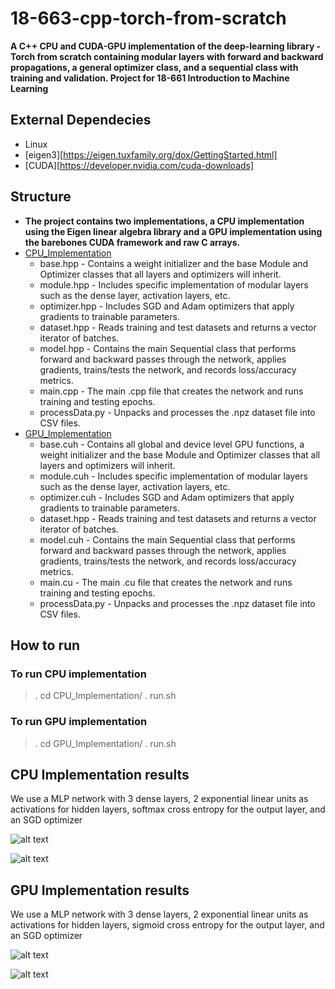 # 18-663-cpp-torch-from-scratch

**A C++ CPU and CUDA-GPU implementation of the deep-learning library - Torch from scratch containing modular layers with forward and backward propagations, a general optimizer class, and a sequential class with training and validation. Project for 18-661 Introduction to Machine Learning**

## External Dependecies
* Linux
* [eigen3][https://eigen.tuxfamily.org/dox/GettingStarted.html]
* [CUDA][https://developer.nvidia.com/cuda-downloads]

## Structure
* **The project contains two implementations, a CPU implementation using the Eigen linear algebra library and a GPU implementation using the barebones CUDA framework and raw C arrays.**
* [CPU_Implementation](https://github.com/sidd-1234/cpp-torch-from-scratch/blob/main/CPU_Implementation)
    * base.hpp - Contains a weight initializer and the base Module and Optimizer classes that all layers and optimizers will inherit.
    * module.hpp - Includes specific implementation of modular layers such as the dense layer, activation layers, etc.
    * optimizer.hpp - Includes SGD and Adam optimizers that apply gradients to trainable parameters.
    * dataset.hpp - Reads training and test datasets and returns a vector iterator of batches.
    * model.hpp - Contains the main Sequential class that performs forward and backward passes through the network, applies gradients, trains/tests the network, and records loss/accuracy metrics.
    * main.cpp - The main .cpp file that creates the network and runs training and testing epochs.
    * processData.py - Unpacks and processes the .npz dataset file into CSV files.
* [GPU_Implementation](https://github.com/sidd-1234/cpp-torch-from-scratch/blob/main/GPU_Implementation)
    * base.cuh - Contains all global and device level GPU functions, a weight initializer and the base Module and Optimizer classes that all layers and optimizers will inherit.
    * module.cuh - Includes specific implementation of modular layers such as the dense layer, activation layers, etc.
    * optimizer.cuh - Includes SGD and Adam optimizers that apply gradients to trainable parameters.
    * dataset.hpp - Reads training and test datasets and returns a vector iterator of batches.
    * model.cuh - Contains the main Sequential class that performs forward and backward passes through the network, applies gradients, trains/tests the network, and records loss/accuracy metrics.
    * main.cu - The main .cu file that creates the network and runs training and testing epochs.
    * processData.py - Unpacks and processes the .npz dataset file into CSV files.

## How to run

### To run CPU implementation
> . cd CPU_Implementation/
> . run.sh

### To run GPU implementation
> . cd GPU_Implementation/
> . run.sh

## CPU Implementation results
We use a MLP network with 3 dense layers, 2 exponential linear units as activations for hidden layers, softmax cross entropy for the output layer, and an SGD optimizer

![alt text](https://github.com/sidd-1234/cpp-torch-from-scratch/blob/main/CPU_Implementation/cpu_loss.png?raw=true)

![alt text](https://github.com/sidd-1234/cpp-torch-from-scratch/blob/main/CPU_Implementation/cpu_acc.png?raw=true)

## GPU Implementation results
We use a MLP network with 3 dense layers, 2 exponential linear units as activations for hidden layers, sigmoid cross entropy for the output layer, and an SGD optimizer

![alt text](https://github.com/sidd-1234/cpp-torch-from-scratch/blob/main/GPU_Implementation/gpu_loss.png?raw=true)

![alt text](https://github.com/sidd-1234/cpp-torch-from-scratch/blob/main/GPU_Implementation/gpu_acc.png?raw=true)
